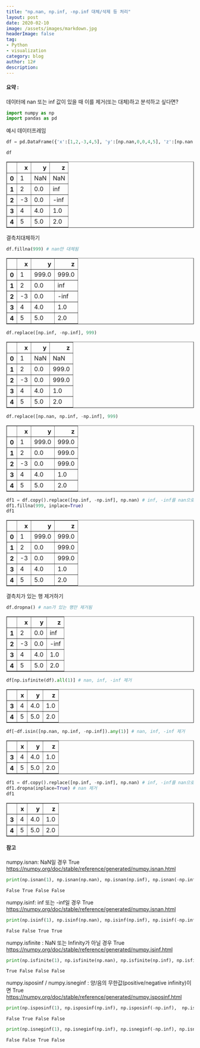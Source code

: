 ```yaml
---
title: "np.nan, np.inf, -np.inf 대체/삭제 등 처리"
layout: post
date: 2020-02-10
image: /assets/images/markdown.jpg
headerImage: false
tag:
- Python
- visualization
category: blog
author: 12#
description:
---
```

#### 요약 :
데이터에 nan 또는 inf 값이 있을 때 이를 제거(또는 대체)하고 분석하고 싶다면?


```python
import numpy as np
import pandas as pd
```

예시 데이터프레임 


```python
df = pd.DataFrame({'x':[1,2,-3,4,5], 'y':[np.nan,0,0,4,5], 'z':[np.nan,np.inf,-np.inf,1,2]})
```


```python
df
```




<div>
<style scoped>
    .dataframe tbody tr th:only-of-type {
        vertical-align: middle;
    }

    .dataframe tbody tr th {
        vertical-align: top;
    }

    .dataframe thead th {
        text-align: right;
    }
</style>
<table border="1" class="dataframe">
  <thead>
    <tr style="text-align: right;">
      <th></th>
      <th>x</th>
      <th>y</th>
      <th>z</th>
    </tr>
  </thead>
  <tbody>
    <tr>
      <th>0</th>
      <td>1</td>
      <td>NaN</td>
      <td>NaN</td>
    </tr>
    <tr>
      <th>1</th>
      <td>2</td>
      <td>0.0</td>
      <td>inf</td>
    </tr>
    <tr>
      <th>2</th>
      <td>-3</td>
      <td>0.0</td>
      <td>-inf</td>
    </tr>
    <tr>
      <th>3</th>
      <td>4</td>
      <td>4.0</td>
      <td>1.0</td>
    </tr>
    <tr>
      <th>4</th>
      <td>5</td>
      <td>5.0</td>
      <td>2.0</td>
    </tr>
  </tbody>
</table>
</div>



결측치대체하기


```python
df.fillna(999) # nan만 대체됨
```




<div>
<style scoped>
    .dataframe tbody tr th:only-of-type {
        vertical-align: middle;
    }

    .dataframe tbody tr th {
        vertical-align: top;
    }

    .dataframe thead th {
        text-align: right;
    }
</style>
<table border="1" class="dataframe">
  <thead>
    <tr style="text-align: right;">
      <th></th>
      <th>x</th>
      <th>y</th>
      <th>z</th>
    </tr>
  </thead>
  <tbody>
    <tr>
      <th>0</th>
      <td>1</td>
      <td>999.0</td>
      <td>999.0</td>
    </tr>
    <tr>
      <th>1</th>
      <td>2</td>
      <td>0.0</td>
      <td>inf</td>
    </tr>
    <tr>
      <th>2</th>
      <td>-3</td>
      <td>0.0</td>
      <td>-inf</td>
    </tr>
    <tr>
      <th>3</th>
      <td>4</td>
      <td>4.0</td>
      <td>1.0</td>
    </tr>
    <tr>
      <th>4</th>
      <td>5</td>
      <td>5.0</td>
      <td>2.0</td>
    </tr>
  </tbody>
</table>
</div>




```python
df.replace([np.inf, -np.inf], 999)
```




<div>
<style scoped>
    .dataframe tbody tr th:only-of-type {
        vertical-align: middle;
    }

    .dataframe tbody tr th {
        vertical-align: top;
    }

    .dataframe thead th {
        text-align: right;
    }
</style>
<table border="1" class="dataframe">
  <thead>
    <tr style="text-align: right;">
      <th></th>
      <th>x</th>
      <th>y</th>
      <th>z</th>
    </tr>
  </thead>
  <tbody>
    <tr>
      <th>0</th>
      <td>1</td>
      <td>NaN</td>
      <td>NaN</td>
    </tr>
    <tr>
      <th>1</th>
      <td>2</td>
      <td>0.0</td>
      <td>999.0</td>
    </tr>
    <tr>
      <th>2</th>
      <td>-3</td>
      <td>0.0</td>
      <td>999.0</td>
    </tr>
    <tr>
      <th>3</th>
      <td>4</td>
      <td>4.0</td>
      <td>1.0</td>
    </tr>
    <tr>
      <th>4</th>
      <td>5</td>
      <td>5.0</td>
      <td>2.0</td>
    </tr>
  </tbody>
</table>
</div>




```python
df.replace([np.nan, np.inf, -np.inf], 999)
```




<div>
<style scoped>
    .dataframe tbody tr th:only-of-type {
        vertical-align: middle;
    }

    .dataframe tbody tr th {
        vertical-align: top;
    }

    .dataframe thead th {
        text-align: right;
    }
</style>
<table border="1" class="dataframe">
  <thead>
    <tr style="text-align: right;">
      <th></th>
      <th>x</th>
      <th>y</th>
      <th>z</th>
    </tr>
  </thead>
  <tbody>
    <tr>
      <th>0</th>
      <td>1</td>
      <td>999.0</td>
      <td>999.0</td>
    </tr>
    <tr>
      <th>1</th>
      <td>2</td>
      <td>0.0</td>
      <td>999.0</td>
    </tr>
    <tr>
      <th>2</th>
      <td>-3</td>
      <td>0.0</td>
      <td>999.0</td>
    </tr>
    <tr>
      <th>3</th>
      <td>4</td>
      <td>4.0</td>
      <td>1.0</td>
    </tr>
    <tr>
      <th>4</th>
      <td>5</td>
      <td>5.0</td>
      <td>2.0</td>
    </tr>
  </tbody>
</table>
</div>




```python
df1 = df.copy().replace([np.inf, -np.inf], np.nan) # inf, -inf를 nan으로 대체
df1.fillna(999, inplace=True) 
df1
```




<div>
<style scoped>
    .dataframe tbody tr th:only-of-type {
        vertical-align: middle;
    }

    .dataframe tbody tr th {
        vertical-align: top;
    }

    .dataframe thead th {
        text-align: right;
    }
</style>
<table border="1" class="dataframe">
  <thead>
    <tr style="text-align: right;">
      <th></th>
      <th>x</th>
      <th>y</th>
      <th>z</th>
    </tr>
  </thead>
  <tbody>
    <tr>
      <th>0</th>
      <td>1</td>
      <td>999.0</td>
      <td>999.0</td>
    </tr>
    <tr>
      <th>1</th>
      <td>2</td>
      <td>0.0</td>
      <td>999.0</td>
    </tr>
    <tr>
      <th>2</th>
      <td>-3</td>
      <td>0.0</td>
      <td>999.0</td>
    </tr>
    <tr>
      <th>3</th>
      <td>4</td>
      <td>4.0</td>
      <td>1.0</td>
    </tr>
    <tr>
      <th>4</th>
      <td>5</td>
      <td>5.0</td>
      <td>2.0</td>
    </tr>
  </tbody>
</table>
</div>



결측치가 있는 행 제거하기


```python
df.dropna() # nan가 있는 행만 제거됨
```




<div>
<style scoped>
    .dataframe tbody tr th:only-of-type {
        vertical-align: middle;
    }

    .dataframe tbody tr th {
        vertical-align: top;
    }

    .dataframe thead th {
        text-align: right;
    }
</style>
<table border="1" class="dataframe">
  <thead>
    <tr style="text-align: right;">
      <th></th>
      <th>x</th>
      <th>y</th>
      <th>z</th>
    </tr>
  </thead>
  <tbody>
    <tr>
      <th>1</th>
      <td>2</td>
      <td>0.0</td>
      <td>inf</td>
    </tr>
    <tr>
      <th>2</th>
      <td>-3</td>
      <td>0.0</td>
      <td>-inf</td>
    </tr>
    <tr>
      <th>3</th>
      <td>4</td>
      <td>4.0</td>
      <td>1.0</td>
    </tr>
    <tr>
      <th>4</th>
      <td>5</td>
      <td>5.0</td>
      <td>2.0</td>
    </tr>
  </tbody>
</table>
</div>




```python
df[np.isfinite(df).all(1)] # nan, inf, -inf 제거
```




<div>
<style scoped>
    .dataframe tbody tr th:only-of-type {
        vertical-align: middle;
    }

    .dataframe tbody tr th {
        vertical-align: top;
    }

    .dataframe thead th {
        text-align: right;
    }
</style>
<table border="1" class="dataframe">
  <thead>
    <tr style="text-align: right;">
      <th></th>
      <th>x</th>
      <th>y</th>
      <th>z</th>
    </tr>
  </thead>
  <tbody>
    <tr>
      <th>3</th>
      <td>4</td>
      <td>4.0</td>
      <td>1.0</td>
    </tr>
    <tr>
      <th>4</th>
      <td>5</td>
      <td>5.0</td>
      <td>2.0</td>
    </tr>
  </tbody>
</table>
</div>




```python
df[~df.isin([np.nan, np.inf, -np.inf]).any(1)] # nan, inf, -inf 제거
```




<div>
<style scoped>
    .dataframe tbody tr th:only-of-type {
        vertical-align: middle;
    }

    .dataframe tbody tr th {
        vertical-align: top;
    }

    .dataframe thead th {
        text-align: right;
    }
</style>
<table border="1" class="dataframe">
  <thead>
    <tr style="text-align: right;">
      <th></th>
      <th>x</th>
      <th>y</th>
      <th>z</th>
    </tr>
  </thead>
  <tbody>
    <tr>
      <th>3</th>
      <td>4</td>
      <td>4.0</td>
      <td>1.0</td>
    </tr>
    <tr>
      <th>4</th>
      <td>5</td>
      <td>5.0</td>
      <td>2.0</td>
    </tr>
  </tbody>
</table>
</div>




```python
df1 = df.copy().replace([np.inf, -np.inf], np.nan) # inf, -inf를 nan으로 대체
df1.dropna(inplace=True) # nan 제거
df1
```




<div>
<style scoped>
    .dataframe tbody tr th:only-of-type {
        vertical-align: middle;
    }

    .dataframe tbody tr th {
        vertical-align: top;
    }

    .dataframe thead th {
        text-align: right;
    }
</style>
<table border="1" class="dataframe">
  <thead>
    <tr style="text-align: right;">
      <th></th>
      <th>x</th>
      <th>y</th>
      <th>z</th>
    </tr>
  </thead>
  <tbody>
    <tr>
      <th>3</th>
      <td>4</td>
      <td>4.0</td>
      <td>1.0</td>
    </tr>
    <tr>
      <th>4</th>
      <td>5</td>
      <td>5.0</td>
      <td>2.0</td>
    </tr>
  </tbody>
</table>
</div>



#### 참고

numpy.isnan: NaN일 경우 True  
https://numpy.org/doc/stable/reference/generated/numpy.isnan.html


```python
print(np.isnan(1), np.isnan(np.nan), np.isnan(np.inf), np.isnan(-np.inf))
```

    False True False False
    

numpy.isinf: inf 또는 -inf일 경우 True  
https://numpy.org/doc/stable/reference/generated/numpy.isnan.html


```python
print(np.isinf(1), np.isinf(np.nan), np.isinf(np.inf), np.isinf(-np.inf))
```

    False False True True
    

numpy.isfinite : NaN 또는 Infinity가 아닐 경우 True  
https://numpy.org/doc/stable/reference/generated/numpy.isinf.html


```python
print(np.isfinite(1), np.isfinite(np.nan), np.isfinite(np.inf), np.isfinite(-np.inf))
```

    True False False False
    

numpy.isposinf / numpy.isneginf : 양/음의 무한값(positive/negative infinity)이면 True  
https://numpy.org/doc/stable/reference/generated/numpy.isposinf.html  


```python
print(np.isposinf(1), np.isposinf(np.inf), np.isposinf(-np.inf),  np.isposinf(np.nan))
```

    False True False False
    


```python
print(np.isneginf(1), np.isneginf(np.inf), np.isneginf(-np.inf), np.isneginf(np.nan))
```

    False False True False
    
